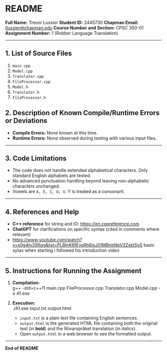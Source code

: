 

# README

**Full Name:** Trevor Lussier 
**Student ID:** 2445730
**Chapman Email:** tlussier@chapman.edu
**Course Number and Section:** CPSC 350-01  
**Assignment Number:** 1 (Robber Language Translation)

---

## 1. List of Source Files

1. `main.cpp`
2. `Model.cpp`
3. `Translator.cpp`
4. `FileProcessor.cpp`
5. `Model.h`
6. `Translator.h`
7. `FileProcessor.h`



## 2. Description of Known Compile/Runtime Errors or Deviations

- **Compile Errors:** None known at this time.
- **Runtime Errors:** None observed during testing with various input files.

---

## 3. Code Limitations

- The code does not handle extended alphabetical characters. Only standard English alphabets are tested.
- No advanced punctuation handling beyond leaving non-alphabetic characters unchanged.
- Vowels are  `A, E, I, O, U`. Y is treated as a consonant.

---

## 4. References and Help

- **C++ reference** for string and IO: https://en.cppreference.com
- **ChatGPT** for clarifications on specific syntax (cited in comments where relevant)
- https://www.youtube.com/watch?v=s0g4ty29Xgg&list=PLBlnK6fEyqRh6isJ01MBnbNpV3ZsktSyS basic sytax when starting i followed his introduction video 

---

## 5. Instructions for Running the Assignment

1. **Compilation:**  
   g++ -std=c++11 main.cpp FileProcessor.cpp Translator.cpp Model.cpp -o A1.exe

2. **Execution:**  
   ./A1.exe input.txt output.html

   - `input.txt` is a plain text file containing English sentences.
   - `output.html` is the generated HTML file containing both the original text (in **bold**) and the Rövarspråket translation (in *italics*).  
   - Open `output.html` in a web browser to see the formatted output.

---

**End of README**